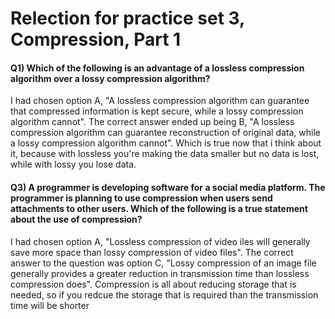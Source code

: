 <h1>Relection for practice set 3, Compression, Part 1</h1>
<h4>Q1) Which of the following is an advantage of a lossless 
compression algorithm over a lossy compression algorithm?</h4>
I had chosen option A, "A lossless compression algorithm can guarantee 
that compressed information is kept secure, while a lossy 
compression algorithm cannot". The correct answer ended up being 
B, "A lossless compression algorithm can guarantee reconstruction
of original data, while a lossy compression algorithm cannot". 
Which is true now that i think about it, because with lossless 
you're making the data smaller but no data is lost, while with lossy 
you lose data. 
<h4>Q3) A programmer is developing software for a social media platform.
The programmer is planning to use compression when users send attachments 
to other users. Which of the following is a true statement about the use
of compression?</h4>
I had chosen option A, "Lossless compression of video iles will generally
save more space than lossy compression of video files". The correct
answer to the question was option C, "Lossy compression of an image file 
generally provides a greater reduction in transmission time than 
lossless compression does". Compression is all about reducing storage 
that is needed, so if you redcue the storage that is required than the 
transmission time will be shorter 
